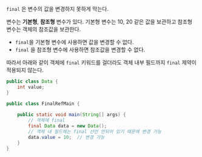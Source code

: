 `final` 은 변수의 값을 변경하지 못하게 막는다.

변수는 **기본형**, **참조형** 변수가 있다. 기본형 변수는 10, 20 같은 값을 보관하고 참조형 변수는 객체의 참조값을 보관한다.

- `final`을 기본형 변수에 사용하면 값을 변경할 수 없다.
- `final` 을 참조형 변수에 사용하면 참조값을 변경할 수 없다.


따라서 아래와 같이 객체에 `final` 키워드를 걸더라도 객체 내부 필드까지 `final` 제약이 적용되지 않는다.

```java
public class Data {  
    int value;  
}

public class FinalRefMain {  
  
    public static void main(String[] args) {  
        // 객체에 final        
        final Data data = new Data();  
        // 객체 내 필드에는 final 선언 안되어 있기 때문에 변경 가능  
        data.value = 10;  // 변경 가능
    }  
}

```
